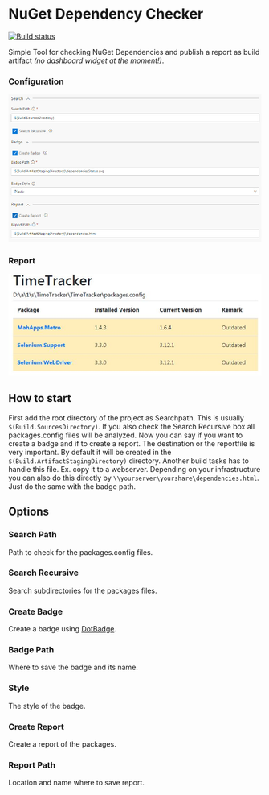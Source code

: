 # NuGet Dependency Checker

[![Build status](https://dev.azure.com/webdude/DependencyChecker/_apis/build/status/DependencyChecker)](https://dev.azure.com/webdude/DependencyChecker/_build/latest?definitionId=22)

Simple Tool for checking NuGet Dependencies and publish a report as build artifact *(no dashboard widget at the moment!)*.

### Configuration
![Overview](https://raw.githubusercontent.com/chwebdude/DependencyChecker/master/images/overview.jpg)

### Report
![Report](https://raw.githubusercontent.com/chwebdude/DependencyChecker/master/images/report.jpg)

## How to start

First add the root directory of the project as Searchpath. This is usually `$(Build.SourcesDirectory)`. If you also check the Search Recursive box all packages.config files will be analyzed.
Now you can say if you want to create a badge and if to create a report. The destination or the reportfile is very important. By default it will be created in the `$(Build.ArtifactStagingDirectory)` directory. Another build tasks has to handle this file. Ex. copy it to a webserver. Depending on your infrastructure you can also do this directly by `\\yourserver\yourshare\dependencies.html`. Just do the same with the badge path.

## Options

### Search Path

Path to check for the packages.config files.

### Search Recursive

Search subdirectories for the packages files.

### Create Badge

Create a badge using [DotBadge](https://github.com/rebornix/DotBadge).

### Badge Path

Where to save the badge and its name.

### Style

The style of the badge.

### Create Report

Create a report of the packages.

### Report Path

Location and name where to save report.
